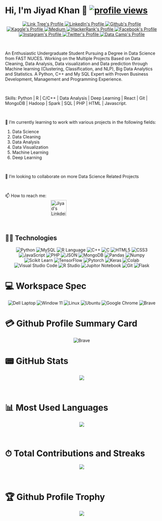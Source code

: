 <!---
jiyadkhan10/jiyadkhan10 is a ✨ special ✨ repository because its `README.md` (this file) appears on your GitHub profile.
You can click the Preview link to take a look at your changes.
--->

# Hi, I'm Jiyad Khan 👋 <a href="https://github.com/jiyadkhan10"> <img src="https://komarev.com/ghpvc/?username=jiyadkhan10&color=red" alt="profile views" /></a>
<p align="center">
 <a href="https://linktr.ee/jiyad_khan">
    <img alt="Link Tree's Profile" src="https://img.shields.io/badge/linktree-39E09B?style=for-the-badge&logo=linktree&logoColor=white">
  </a>
  <a href="https://www.linkedin.com/in/jiyadkhan10">
    <img src="https://img.shields.io/badge/LinkedIn-0077B5?style=for-the-badge&logo=linkedin&logoColor=white" alt="LinkedIn's Profile" />
  </a>
 <a href="https://github.com/jiyadkhan10">
    <img src="https://img.shields.io/badge/GitHub-100000?style=for-the-badge&logo=github&logoColor=white" alt="Github's Profile" />
  </a>
 <a href="https://www.kaggle.com/muhammadjiyadkhan">
    <img alt="Kaggle's Profile" src="https://img.shields.io/badge/Kaggle-20BEFF?style=for-the-badge&logo=Kaggle&logoColor=white">
  </a>
  <a href="https://medium.com/@jiyadkhan10">
    <img alt="Medium" src="https://img.shields.io/badge/Medium-12100E?style=for-the-badge&logo=medium&logoColor=white">
  </a>
 <a href="https://www.hackerrank.com/profile/jiyadkhan10">
    <img src="https://img.shields.io/badge/-Hackerrank-2EC866?style=for-the-badge&logo=HackerRank&logoColor=white" alt="HackerRank's Profile" />
  </a>
  <a href="https://www.facebook.com/jiyad.khan.58">
    <img alt="Facebook's Profile" src="https://img.shields.io/badge/Facebook-1877F2?style=for-the-badge&logo=facebook&logoColor=white">
  </a>
  <a href="https://www.instagram.com/jiyad_khan_/">
    <img alt="Instagram's Profile" src="https://img.shields.io/badge/Instagram-E4405F?style=for-the-badge&logo=instagram&logoColor=white">
  </a>
  <a href="https://twitter.com/jiyadkhan_10">
    <img alt="Twitter's Profile" src="https://img.shields.io/badge/X-000000?style=for-the-badge&logo=x&logoColor=white">
  </a>
  <a href="https://www.datacamp.com/portfolio/MuhammadJiyadKhan">
    <img alt="Data Camp's Profile" src="https://img.shields.io/badge/Datacamp-05192D?style=for-the-badge&logo=datacamp&logoColor=65FF8F">
  </a>
</p>

<br />

An Enthusiastic Undergraduate Student Pursuing a Degree in Data Science from FAST NUCES. Working on the Multiple Projects Based on Data Cleaning, Data Analysis, Data visualization and Data prediction through Machine learning (Clustering, Classification, and NLP), Big Data Analytics and Statistics. A Python, C++ and My SQL Expert with Proven Business Development, Management and Programming Experience.

<br />

Skills: Python | R | C/C++ | Data Analysis | Deep Learning | React | Git | MongoDB | Hadoop | Spark | SQL | PHP | HTML | Javascript. <br />

<br />

🌱 I’m currently learning to work with various projects in the following fields: <br />

1. Data Science <br />
2. Data Cleaning <br />
3. Data Analysis <br />
4. Data Visualization <br /> 
5. Machine Learning <br />
6. Deep Learning <br />

<br />

👯 I’m looking to collaborate on more Data Science Related Projects <br />

<br />

 📫 How to reach me:   <br />
&nbsp; &nbsp; &nbsp; &nbsp; &nbsp; &nbsp; &nbsp; &nbsp; &nbsp; &nbsp; &nbsp; &nbsp; &nbsp; &nbsp; &nbsp; &nbsp; &nbsp; &nbsp; &nbsp;
[<img align="center"  alt="Jiyad's Linkdein" width="52px" src="https://camo.githubusercontent.com/d659d2bac00c01b42bffbae84bdc121e828b8fecd5b4949ffa2575f5d9e4a371/68747470733a2f2f63646e2e6a7364656c6976722e6e65742f6e706d2f73696d706c652d69636f6e734076332f69636f6e732f6c696e6b6564696e2e737667" data-canonical-src="https://cdn.jsdelivr.net/npm/simple-icons@v3/icons/linkedin.svg" style="max-width: 100%;">](https://www.linkedin.com/in/jiyad-khan-a3775922a/)  <br />

<br />

<h2> 👩‍💻 Technologies </h2>

<p align="center">
  <a>
    <img alt="Python" src="https://img.shields.io/badge/Python-FFD43B?style=for-the-badge&logo=python&logoColor=blue">
  </a>

  <a>
    <img alt="MySQL" src="https://img.shields.io/badge/MySQL-005C84?style=for-the-badge&logo=mysql&logoColor=white">
  </a>

  <a>
    <img alt="R Language" src="https://img.shields.io/badge/R-276DC3?style=for-the-badge&logo=r&logoColor=white">
  </a>

  <a>
    <img alt="C++" src="https://img.shields.io/badge/C%2B%2B-00599C?style=for-the-badge&logo=c%2B%2B&logoColor=white">
  </a>

  <a>
    <img alt="C" src="https://img.shields.io/badge/C-00599C?style=for-the-badge&logo=c&logoColor=white">
  </a>

  <a>
    <img alt="HTML5" src="https://img.shields.io/badge/HTML5-E34F26?style=for-the-badge&logo=html5&logoColor=white">
  </a>

  <a>
    <img alt="CSS3" src="https://img.shields.io/badge/CSS3-1572B6?style=for-the-badge&logo=css3&logoColor=white">
  </a>

  <a>
    <img alt="JavaScript" src="https://img.shields.io/badge/JavaScript-323330?style=for-the-badge&logo=javascript&logoColor=F7DF1E">
  </a>

  <a>
    <img alt="PHP" src="https://img.shields.io/badge/PHP-777BB4?style=for-the-badge&logo=php&logoColor=white">
  </a>

  <a>
    <img alt="JSON" src="https://img.shields.io/badge/json-5E5C5C?style=for-the-badge&logo=json&logoColor=white">
  </a>

  <a>
    <img alt="MongoDB" src="https://img.shields.io/badge/MongoDB-4EA94B?style=for-the-badge&logo=mongodb&logoColor=white">
  </a>

  <a>
    <img alt="Pandas" src="https://img.shields.io/badge/Pandas-2C2D72?style=for-the-badge&logo=pandas&logoColor=white">
  </a>

  <a>
    <img alt="Numpy" src="https://img.shields.io/badge/Numpy-777BB4?style=for-the-badge&logo=numpy&logoColor=white">
  </a>

  <a>
    <img alt="Scikit Learn" src="https://img.shields.io/badge/scikit_learn-F7931E?style=for-the-badge&logo=scikit-learn&logoColor=white">
  </a>

  <a>
    <img alt="TensorFlow" src="https://img.shields.io/badge/TensorFlow-FF6F00?style=for-the-badge&logo=TensorFlow&logoColor=white">
  </a>

  <a>
    <img alt="Pytorch" src="https://img.shields.io/badge/PyTorch-EE4C2C?style=for-the-badge&logo=pytorch&logoColor=white">
  </a>

  <a>
    <img alt="Keras" src="https://img.shields.io/badge/Keras-FF0000?style=for-the-badge&logo=keras&logoColor=white">
  </a>

  <a>
    <img alt="Colab" src="https://img.shields.io/badge/Colab-F9AB00?style=for-the-badge&logo=googlecolab&color=525252">
  </a>

  <a>
    <img alt="Visual Studio Code" src="https://img.shields.io/badge/Visual_Studio_Code-0078D4?style=for-the-badge&logo=visual%20studio%20code&logoColor=white">
  </a>

  <a>
    <img alt="R Studio" src="https://img.shields.io/badge/RStudio-75AADB?style=for-the-badge&logo=RStudio&logoColor=white">
  </a>

  <a>
    <img alt="Jupitor Notebook" src="https://img.shields.io/badge/Jupyter-F37626.svg?&style=for-the-badge&logo=Jupyter&logoColor=white">
  </a>

  <a>
    <img alt="Git" src="https://img.shields.io/badge/GIT-E44C30?style=for-the-badge&logo=git&logoColor=white">
  </a>

  <a>
    <img alt="Flask" src="https://img.shields.io/badge/Flask-000000?style=for-the-badge&logo=flask&logoColor=white">
  </a>  
</p>
<h1>
 💻 Workspace Spec
</h1>
<p align="center">   
  <a>
    <img alt="Dell Laptop" src="https://img.shields.io/badge/dell%20laptop-007DB8?style=for-the-badge&logo=dell&logoColor=white">
  </a>
  <a>
    <img alt="Window 11" src="https://img.shields.io/badge/Windows_11-0078d4?style=for-the-badge&logo=windows-11&logoColor=white">
  </a>
  <a>
    <img alt="Linux" src="https://img.shields.io/badge/Linux-FCC624?style=for-the-badge&logo=linux&logoColor=black">
  </a>
  <a>
    <img alt="Ubuntu" src="https://img.shields.io/badge/Ubuntu-E95420?style=for-the-badge&logo=ubuntu&logoColor=white">
  </a>
  <a>
    <img alt="Google Chrome" src="https://img.shields.io/badge/Google_chrome-4285F4?style=for-the-badge&logo=Google-chrome&logoColor=white">
  </a>
  <a>
    <img alt="Brave" src="https://img.shields.io/badge/Brave-FF1B2D?style=for-the-badge&logo=Brave&logoColor=white">
  </a>
</p>
<h1>💳 Github Profile Summary Card</h1>
<p align="center"><img alt="Brave" src="https://github-profile-summary-cards.vercel.app/api/cards/profile-details?username=jiyadkhan10&theme=tokyonight"> </p>

<h1>📟 GitHub Stats</h1>
<p align="center"> <img src="https://github-readme-stats.vercel.app/api/?username=jiyadkhan10&count_private=true&theme=tokyonight&showicons=true"/> </p> <br />


<h1>📊 Most Used Languages </h1>
<p align="center"> <img src="https://github-readme-stats.vercel.app/api/top-langs/?username=jiyadkhan10&layout=compact"/> </p> <br />


<h1>⏱ Total Contributions and Streaks </h1>
<p align="center"> <img src="https://github-readme-streak-stats.herokuapp.com/?user=jiyadkhan10&theme=dark"/> </p> <br />

<h1>🏆 Github Profile Trophy </h1>
<p align="center"> <img src="https://github-profile-trophy.vercel.app/?username=jiyadkhan10&theme=discord"/> </p> <br />

<br />

 


